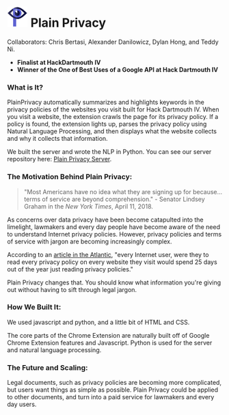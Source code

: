# ![Logo](images/logo_48.png) Plain Privacy

Collaborators: Chris Bertasi, Alexander Danilowicz, Dylan Hong, and Teddy Ni.

- **Finalist at HackDartmouth IV**
- **Winner of the One of Best Uses of a Google API at Hack Dartmouth IV**

### What is It?
PlainPrivacy automatically summarizes and highlights keywords in the privacy policies of the websites you visit built for Hack Dartmouth IV. When you visit a website, the extension crawls the page for its privacy policy. If a policy is found, the extension lights up, parses the privacy policy using Natural Language Processing, and then displays what the website collects and why it collects that information.

We built the server and wrote the NLP in Python. You can see our server repository here: [Plain Privacy Server](https://github.com/alexdanilowicz/PlainPrivacyServer).

### The Motivation Behind Plain Privacy:
> "Most Americans have no idea what they are signing up for because... terms of service are beyond comprehension."
\- Senator Lindsey Graham in the *New York Times*, April 11, 2018.

 As concerns over data privacy have been become catapulted into the limelight, lawmakers and every day people have become aware of the need to understand Internet privacy policies. However, privacy policies and terms of service with jargon are becoming increasingly complex.

 According to an [article in the  Atlantic](https://www.theatlantic.com/technology/archive/2012/03/reading-the-privacy-policies-you-encounter-in-a-year-would-take-76-work-days/253851/), "every Internet user, were they to read every privacy policy on every website they visit would spend 25 days out of the year just reading privacy policies."

 Plain Privacy changes that. You should know what information you're giving out without having to sift through legal jargon.

### How We Built It:

We used javascript and python, and a little bit of HTML and CSS.

The core parts of the Chrome Extension are naturally built off of Google Chrome Extension features and Javascript. Python is used for the server and natural language processing.

### The Future and Scaling:

Legal documents, such as privacy policies are becoming more complicated, but users want things as simple as possible. Plain Privacy could be applied to other documents, and turn into a paid service for lawmakers and every day users.
